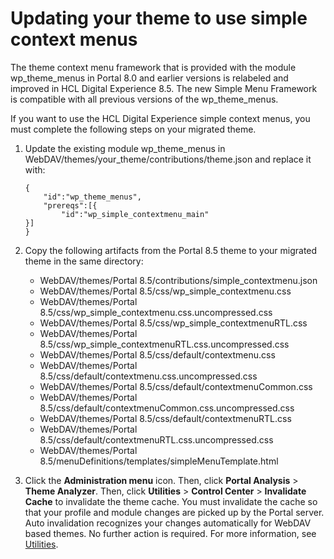 # Updating your theme to use simple context menus

The theme context menu framework that is provided with the module wp\_theme\_menus in Portal 8.0 and earlier versions is relabeled and improved in HCL Digital Experience 8.5. The new Simple Menu Framework is compatible with all previous versions of the wp\_theme\_menus.

If you want to use the HCL Digital Experience simple context menus, you must complete the following steps on your migrated theme.

1.  Update the existing module wp\_theme\_menus in WebDAV/themes/your\_theme/contributions/theme.json and replace it with:

    ```
    {
    	"id":"wp_theme_menus",
    	"prereqs":[{
    		"id":"wp_simple_contextmenu_main"
    }]
    }
    ```

2.  Copy the following artifacts from the Portal 8.5 theme to your migrated theme in the same directory:

    -   WebDAV/themes/Portal 8.5/contributions/simple\_contextmenu.json
    -   WebDAV/themes/Portal 8.5/css/wp\_simple\_contextmenu.css
    -   WebDAV/themes/Portal 8.5/css/wp\_simple\_contextmenu.css.uncompressed.css
    -   WebDAV/themes/Portal 8.5/css/wp\_simple\_contextmenuRTL.css
    -   WebDAV/themes/Portal 8.5/css/wp\_simple\_contextmenuRTL.css.uncompressed.css
    -   WebDAV/themes/Portal 8.5/css/default/contextmenu.css
    -   WebDAV/themes/Portal 8.5/css/default/contextmenu.css.uncompressed.css
    -   WebDAV/themes/Portal 8.5/css/default/contextmenuCommon.css
    -   WebDAV/themes/Portal 8.5/css/default/contextmenuCommon.css.uncompressed.css
    -   WebDAV/themes/Portal 8.5/css/default/contextmenuRTL.css
    -   WebDAV/themes/Portal 8.5/css/default/contextmenuRTL.css.uncompressed.css
    -   WebDAV/themes/Portal 8.5/menuDefinitions/templates/simpleMenuTemplate.html
3.  Click the **Administration menu** icon. Then, click **Portal Analysis** \> **Theme Analyzer**. Then, click **Utilities** \> **Control Center** \> **Invalidate Cache** to invalidate the theme cache. You must invalidate the cache so that your profile and module changes are picked up by the Portal server. Auto invalidation recognizes your changes automatically for WebDAV based themes. No further action is required. For more information, see [Utilities](../../../../../../build_sites/themes_skins/the_module_framework/themeopt_analyzer/utilities/index.md).



